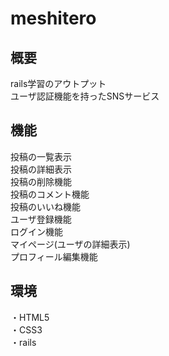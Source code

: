 # meshitero

## 概要
rails学習のアウトプット</br>
ユーザ認証機能を持ったSNSサービス

## 機能
投稿の一覧表示</br>
投稿の詳細表示</br>
投稿の削除機能</br>
投稿のコメント機能</br>
投稿のいいね機能</br>
ユーザ登録機能</br>
ログイン機能</br>
マイページ(ユーザの詳細表示)</br>
プロフィール編集機能</br>

## 環境
・HTML5</br>
・CSS3</br>
・rails
